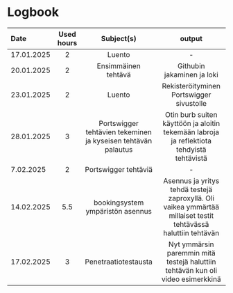 # Logbook


| Date  | Used hours | Subject(s) |  output |
| :---         |     :---:      |     :---:      |     :---:      |
| 17.01.2025 | 2 | Luento  | -  |
| 20.01.2025 | 2 | Ensimmäinen tehtävä  | Githubin jakaminen ja loki  |
| 23.01.2025 | 2 | Luento  | Rekisteröityminen Portswigger sivustolle  |
| 28.01.2025 | 3 | Portswigger tehtävien tekeminen ja kyseisen tehtävän palautus  | Otin burb suiten käyttöön ja aloitin tekemään labroja ja reflektiota tehdyistä tehtävistä |
| 7.02.2025 | 2 | Portswigger tehtäviä  | -  |
| 14.02.2025 | 5.5 | bookingsystem ympäristön asennus  | Asennus ja yritys tehdä testejä zaproxyllä. Oli vaikea ymmärtää millaiset testit tehtävässä haluttiin tehtävän  |
| 17.02.2025 | 3 | Penetraatiotestausta  | Nyt ymmärsin paremmin mitä testejä haluttiin tehtävän kun oli video esimerkkinä  |

